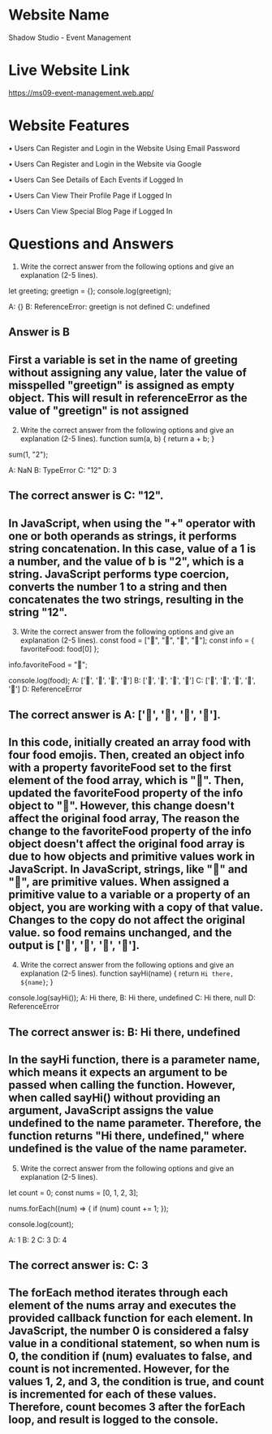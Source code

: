 # Website Name

Shadow Studio - Event Management

# Live Website Link

https://ms09-event-management.web.app/

# Website Features

• Users Can Register and Login in the Website Using Email Password

• Users Can Register and Login in the Website via Google

• Users Can See Details of Each Events if Logged In

• Users Can View Their Profile Page if Logged In

• Users Can View Special Blog Page if Logged In

# Questions and Answers

1. Write the correct answer from the following options and give an explanation (2-5 lines).

let greeting;
greetign = {};
console.log(greetign);

A: {}
B: ReferenceError: greetign is not defined
C: undefined

## Answer is B

## First a variable is set in the name of greeting without assigning any value, later the value of misspelled "greetign" is assigned as empty object. This will result in referenceError as the value of "greetign" is not assigned

2. Write the correct answer from the following options and give an explanation (2-5 lines).
   function sum(a, b) {
   return a + b;
   }

sum(1, "2");

A: NaN
B: TypeError
C: "12"
D: 3

## The correct answer is C: "12".

## In JavaScript, when using the "+" operator with one or both operands as strings, it performs string concatenation. In this case, value of a 1 is a number, and the value of b is "2", which is a string. JavaScript performs type coercion, converts the number 1 to a string and then concatenates the two strings, resulting in the string "12".

3. Write the correct answer from the following options and give an explanation (2-5 lines).
   const food = ["🍕", "🍫", "🥑", "🍔"];
   const info = { favoriteFood: food[0] };

info.favoriteFood = "🍝";

console.log(food);
A: ['🍕', '🍫', '🥑', '🍔']
B: ['🍝', '🍫', '🥑', '🍔']
C: ['🍝', '🍕', '🍫', '🥑', '🍔']
D: ReferenceError

## The correct answer is A: ['🍕', '🍫', '🥑', '🍔'].

## In this code, initially created an array food with four food emojis. Then, created an object info with a property favoriteFood set to the first element of the food array, which is "🍕". Then, updated the favoriteFood property of the info object to "🍝". However, this change doesn't affect the original food array, The reason the change to the favoriteFood property of the info object doesn't affect the original food array is due to how objects and primitive values work in JavaScript. In JavaScript, strings, like "🍕" and "🍝", are primitive values. When assigned a primitive value to a variable or a property of an object, you are working with a copy of that value. Changes to the copy do not affect the original value. so food remains unchanged, and the output is ['🍕', '🍫', '🥑', '🍔'].

4. Write the correct answer from the following options and give an explanation (2-5 lines).
   function sayHi(name) {
   return `Hi there, ${name}`;
   }

console.log(sayHi());
A: Hi there,
B: Hi there, undefined
C: Hi there, null
D: ReferenceError

## The correct answer is: B: Hi there, undefined

## In the sayHi function, there is a parameter name, which means it expects an argument to be passed when calling the function. However, when called sayHi() without providing an argument, JavaScript assigns the value undefined to the name parameter. Therefore, the function returns "Hi there, undefined," where undefined is the value of the name parameter.

5. Write the correct answer from the following options and give an explanation (2-5 lines).

let count = 0;
const nums = [0, 1, 2, 3];

nums.forEach((num) => {
if (num) count += 1;
});

console.log(count);

A: 1
B: 2
C: 3
D: 4

## The correct answer is: C: 3

## The forEach method iterates through each element of the nums array and executes the provided callback function for each element. In JavaScript, the number 0 is considered a falsy value in a conditional statement, so when num is 0, the condition if (num) evaluates to false, and count is not incremented. However, for the values 1, 2, and 3, the condition is true, and count is incremented for each of these values. Therefore, count becomes 3 after the forEach loop, and result is logged to the console.
